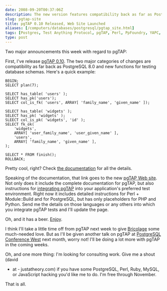 ```yaml
--- 
date: 2008-09-20T00:37:06Z
description: The new version features compatibility back as far as PostgreSQL 8.0 and lots of cool functions for testing database schemas. The site's cool, too.
slug: pgtap-site
title: pgTAP 0.10 Released, Web Site Launched
aliases: [/computers/databases/postgresql/pgtap_site.html]
tags: [Postgres, Test Anything Protocol, pgTAP, Perl, PpFoundry, YAPC, Module::Build, Python, PHP]
type: post
---
```


Two major announcements this week with regard to pgTAP:

First, I've release [pgTAP 0.10]. The two major categories of changes are
compatibility as far back as PostgreSQL 8.0 and new functions for testing
database schemas. Here's a quick example:

``` postgres
BEGIN;
SELECT plan(7);

SELECT has_table( 'users' );
SELECT has_pk('users');
SELECT col_is_fk( 'users', ARRAY[ 'family_name', 'given_name' ]);

SELECT has_table( 'widgets' );
SELECT has_pk( 'widgets' );
SLEECT col_is_pk( 'widgets', 'id' );
SELECT fk_ok(
    'widgets',
    ARRAY[ 'user_family_name', 'user_given_name' ],
    'users',
    ARRAY[ 'family_name', 'given_name' ],
);

SELECT * FROM finish();
ROLLBACK;
```

Pretty cool, right? Check [the documentation] for all the details.

Speaking of the documentation, that link goes to the new [pgTAP Web site]. Not
only does it include the complete documentation for pgTAP, but also instructions
for [integrating pgTAP] into your application's preferred test environment.
Right now it includes detailed instructions for Perl + Module::Build and for
PostgreSQL, but has only placeholders for PHP and Python. Send me the details on
those languages or any others into which you integrate pgTAP tests and I'll
update the page.

Oh, and it has a beer. [Enjoy].

I think I'll take a little time off from pgTAP next week to give [Bricolage]
some much-needed love. But as I'll be given another talk on pgTAP at [PostgreSQL
Conference West] next month, worry not! I'll be doing a lot more with pgTAP in
the coming weeks.

Oh, and one more thing: I'm looking for consulting work. Give me a shout (david
- at - justatheory.com) if you have some PostgreSQL, Perl, Ruby, MySQL, or
JavaScript hacking you'd like me to do. I'm free through November.

That is all.

  [pgTAP 0.10]: https://github.com/theory/pgtap/releases/tag/rel-0.10 "Download pgTAP"
  [the documentation]: https://pgtap.org/documentation.html
    "The complete pgTAP Documentation"
  [pgTAP Web site]: https://pgtap.org "pgTAP Home"
  [integrating pgTAP]: https://pgtap.org/integration.html
    "Integrate pgTAP"
  [Enjoy]: https://pgtap.org "pgTAP"
  [Bricolage]: https://bricolagecms.org/ "Bricolage"
  [PostgreSQL Conference West]:
    https://web.archive.org/web/20081120015713/http://www.postgresqlconference.org/west08/talks/
    "Talks at PostgreSQL Conference West 2008"
